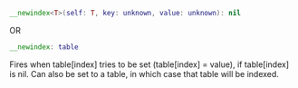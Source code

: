 ```Lua
__newindex<T>(self: T, key: unknown, value: unknown): nil
```
OR
```Lua
__newindex: table
```
Fires when table[index] tries to be set (table[index] = value), if table[index] is nil. Can also be set to a table, in which case that table will be indexed.